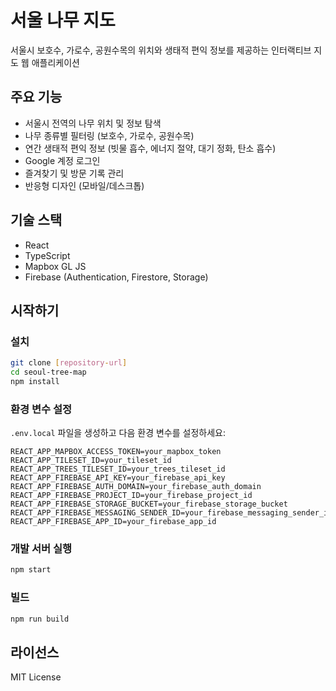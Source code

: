 # 서울 나무 지도

서울시 보호수, 가로수, 공원수목의 위치와 생태적 편익 정보를 제공하는 인터랙티브 지도 웹 애플리케이션

## 주요 기능

- 서울시 전역의 나무 위치 및 정보 탐색
- 나무 종류별 필터링 (보호수, 가로수, 공원수목)
- 연간 생태적 편익 정보 (빗물 흡수, 에너지 절약, 대기 정화, 탄소 흡수)
- Google 계정 로그인
- 즐겨찾기 및 방문 기록 관리
- 반응형 디자인 (모바일/데스크톱)

## 기술 스택

- React
- TypeScript
- Mapbox GL JS
- Firebase (Authentication, Firestore, Storage)

## 시작하기

### 설치

```bash
git clone [repository-url]
cd seoul-tree-map
npm install
```

### 환경 변수 설정

`.env.local` 파일을 생성하고 다음 환경 변수를 설정하세요:

```env
REACT_APP_MAPBOX_ACCESS_TOKEN=your_mapbox_token
REACT_APP_TILESET_ID=your_tileset_id
REACT_APP_TREES_TILESET_ID=your_trees_tileset_id
REACT_APP_FIREBASE_API_KEY=your_firebase_api_key
REACT_APP_FIREBASE_AUTH_DOMAIN=your_firebase_auth_domain
REACT_APP_FIREBASE_PROJECT_ID=your_firebase_project_id
REACT_APP_FIREBASE_STORAGE_BUCKET=your_firebase_storage_bucket
REACT_APP_FIREBASE_MESSAGING_SENDER_ID=your_firebase_messaging_sender_id
REACT_APP_FIREBASE_APP_ID=your_firebase_app_id
```

### 개발 서버 실행

```bash
npm start
```

### 빌드

```bash
npm run build
```

## 라이선스

MIT License
